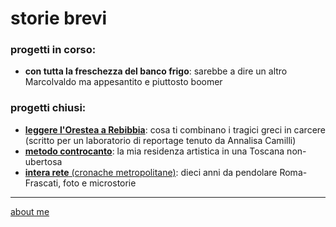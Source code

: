
# storie brevi  

### progetti in corso:
- **con tutta la freschezza del banco frigo**: sarebbe a dire un altro Marcolvaldo ma appesantito e piuttosto boomer  


### progetti chiusi:
- [**leggere l'Orestea a Rebibbia**](https://docs.google.com/document/d/1gUJ1HJ9AseuFecQ_CTNzu6HjrihQdxtAUjQ7g-ZI2vE/edit?usp=share_link): cosa ti combinano i tragici greci in carcere (scritto per un laboratorio di reportage tenuto da Annalisa Camilli)
- [**metodo controcanto**](https://cacioman.github.io/MetodoControcanto.html): la mia residenza artistica in una Toscana non-ubertosa  
- [**intera rete** (cronache metropolitane)](https://cacioman.github.io/interarete.html): dieci anni da pendolare Roma-Frascati, foto e microstorie  

---    
[about me](https://about.me/cacioman) 
